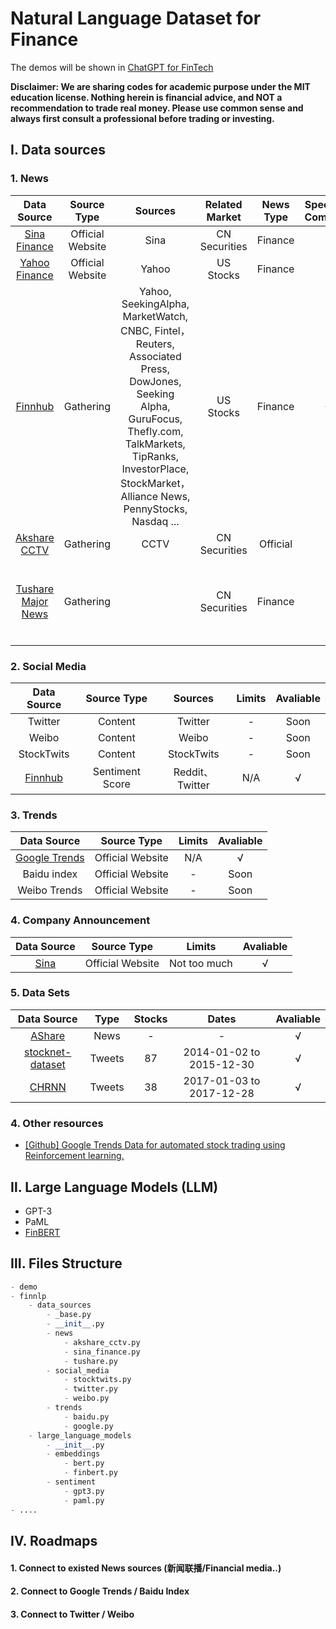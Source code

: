 # Natural Language Dataset for Finance

The demos will be shown in [ChatGPT for FinTech](https://github.com/AI4Finance-Foundation/ChatGPT-for-FinTech)


**Disclaimer: We are sharing codes for academic purpose under the MIT education license. Nothing herein is financial advice, and NOT a recommendation to trade real money. Please use common sense and always first consult a professional before trading or investing.**


## Ⅰ. Data sources

### 1. News

|             Data Source              |    Source Type    |    Sources    |    Related Market    |    News Type    |    Specified Company    |          Limits          | Avaliable |
| :-------------------------------: | :---------: | :-------------------------: | :-------: | :-------: | :-------: | :-------: | --------- |
| [Sina Finance](https://news.sina.com.cn/roll/#pageid=153&lid=2516&k=&num=50&page=1) | Official Website | Sina | CN Securities | Finance | × |           Not too much      |   √   |
|      [Yahoo Finance](https://news.yahoo.com/)      | Official Website | Yahoo | US Stocks | Finance | × |           N/A           |  Soon   |
| [Finnhub](https://github.com/Finnhub-Stock-API/finnhub-python) | Gathering| Yahoo, SeekingAlpha, MarketWatch, CNBC, Fintel，Reuters, Associated Press, DowJones, Seeking Alpha, GuruFocus, Thefly.com, TalkMarkets, TipRanks, InvestorPlace, StockMarket，Alliance News, PennyStocks, Nasdaq ... | US Stocks | Finance | √ |Account-specific （Free）|√|
| [Akshare CCTV](https://akshare.akfamily.xyz/data/others/others.html#id6) | Gathering | CCTV | CN Securities | Official | × |           N/A           |   √   |
| [Tushare Major News](https://tushare.pro/document/2?doc_id=195) |  Gathering  |    |  CN Securities  |  Finance  |  ×  | Account-specific（About ￥500 per year ） |   √   |




### 2. Social Media

|  Data Source   | Source Type | Sources | Limits | Avaliable |
| :--------------: | :----: | :----: | :-------: | :-------: |
| Twitter  | Content | Twitter |  -   |  Soon  |
| Weibo | Content | Weibo |  -   |  Soon  |
| StockTwits| Content | StockTwits |  -   |  Soon  |
| [Finnhub](https://finnhub.io/docs/api/social-sentiment)| Sentiment Score | Reddit、Twitter |  N/A  |  √  |

### 3. Trends

  |   Data Source    | Source Type | Limits | Avaliable |
  | :--------------: | :----: | :----: | :-------: |
  | [Google Trends](https://trends.google.com/trends/explore)  | Official Website |   N/A    |  √  |
  | Baidu index | Official Website |   -    |  Soon  |
  | Weibo Trends| Official Website |   -    |  Soon  |

### 4. Company Announcement

  |   Data Source    | Source Type | Limits | Avaliable |
  | :--------------: | :----: | :----: | :-------: |
  | [Sina](https://vip.stock.finance.sina.com.cn/corp/go.php/vCB_AllBulletin/stockid/600519.phtml)  | Official Website |   Not too much    |  √  |


### 5. Data Sets
  |   Data Source    | Type | Stocks | Dates | Avaliable |
  | :--------------: | :----: | :----: | :-------: | :--------------: |
  | [AShare](https://github.com/JinanZou/Astock)  | News |   -   |   -   |  √  |
  | [stocknet-dataset](https://github.com/yumoxu/stocknet-dataset) | Tweets |   87   |   2014-01-02 to 2015-12-30   |  √  |
  | [CHRNN](https://github.com/wuhuizhe/CHRNN) | Tweets | 38 | 2017-01-03 to 2017-12-28 | √ |

### 4. Other resources

* [[Github] Google Trends Data for automated stock trading using Reinforcement learning.](https://github.com/Athe-kunal/Reinforcement-learning-trading-agent-using-Google-trends-data)

## Ⅱ. Large Language Models (LLM)
*  GPT-3
*  PaML
*  [FinBERT](https://github.com/yya518/FinBERT)

## Ⅲ. Files Structure

``` python
- demo
- finnlp
    - data_sources
        - _base.py
        - __init__.py
        - news
            - akshare_cctv.py
            - sina_finance.py
            - tushare.py
        - social_media
            - stocktwits.py
            - twitter.py
            - weibo.py
        - trends
            - baidu.py
            - google.py
    - large_language_models
        - __init__.py
        - embeddings
            - bert.py
            - finbert.py
        - sentiment
            - gpt3.py
            - paml.py
- .... 
```



## Ⅳ. Roadmaps

#### 1. Connect to existed News sources (新闻联播/Financial media..)
#### 2. Connect to Google Trends / Baidu Index
#### 3. Connect to Twitter / Weibo
